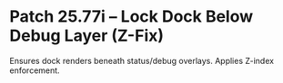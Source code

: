 # Patch 25.77i – Lock Dock Below Debug Layer (Z-Fix)

Ensures dock renders beneath status/debug overlays. Applies Z-index enforcement.
